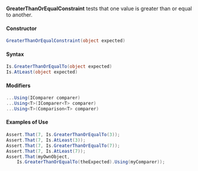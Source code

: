 **GreaterThanOrEqualConstraint** tests that one value is greater than or equal to another.

<h4>Constructor</h4>

```C#
GreaterThanOrEqualConstraint(object expected)
```

<h4>Syntax</h4>

```C#
Is.GreaterThanOrEqualTo(object expected)
Is.AtLeast(object expected)
```

<h4>Modifiers</h4>

```C#
...Using(IComparer comparer)
...Using<T>(IComparer<T> comparer)
...Using<T>(Comparison<T> comparer)
```

<h4>Examples of Use</h4>

```C#
Assert.That(7, Is.GreaterThanOrEqualTo(3));
Assert.That(7, Is.AtLeast(3));
Assert.That(7, Is.GreaterThanOrEqualTo(7));
Assert.That(7, Is.AtLeast(7));
Assert.That(myOwnObject, 
    Is.GreaterThanOrEqualTo(theExpected).Using(myComparer));
```

